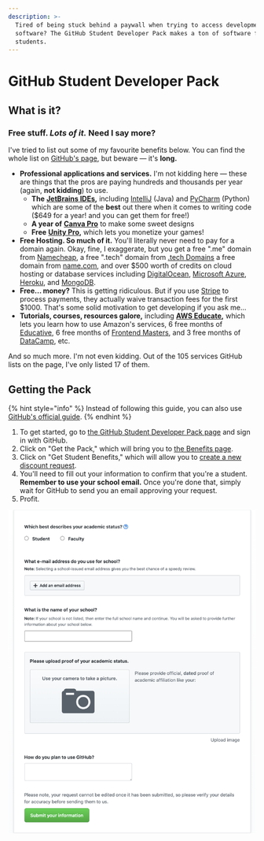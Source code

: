 ```yaml
---
description: >-
  Tired of being stuck behind a paywall when trying to access development
  software? The GitHub Student Developer Pack makes a ton of software free for
  students.
---
```


# GitHub Student Developer Pack

## What is it?

### Free stuff. _**Lots of it.**_ Need I say more?

I've tried to list out some of my favourite benefits below. You can find the whole list on [GitHub's page](https://education.github.com/pack/offers#aws-educate), but beware — it's **long.**

* **Professional applications and services.** I'm not kidding here — these are things that the pros are paying hundreds and thousands per year \(again, **not kidding**\) to use.
  * **The** [**JetBrains IDEs**](https://www.jetbrains.com/products.html#type=ide)**,** including [IntelliJ](https://www.jetbrains.com/idea/) \(Java\) and [PyCharm](https://www.jetbrains.com/pycharm/) \(Python\) which are some of the **best** out there when it comes to writing code \($649 for a year! and you can get them for free!\)
  * **A year of** [**Canva Pro**](https://www.canva.com/) to make some sweet designs
  * **Free** [**Unity Pro**](https://store.unity.com/products/unity-pro)**,** which lets you monetize your games!
* **Free Hosting. So much of it.** You'll literally never need to pay for a domain again. Okay, fine, I exaggerate, but you get a free ".me" domain from [Namecheap](https://nc.me/), a free ".tech" domain from [.tech Domains](https://get.tech/github-student-developer-pack) a free domain from [name.com](https://www.name.com/partner/github-students), and over $500 worth of credits on cloud hosting or database services including [DigitalOcean](https://www.digitalocean.com/), [Microsoft Azure](https://azure.microsoft.com/en-ca/free/students/), [Heroku](https://www.heroku.com/github-students), and [MongoDB](https://www.mongodb.com/students/).
* **Free... money?** This is getting ridiculous. But if you use [Stripe](https://stripe.com/en-ca) to process payments, they actually waive transaction fees for the first $1000. That's some solid motivation to get developing if you ask me...
* **Tutorials, courses, resources galore,** including [**AWS Educate**](https://aws.amazon.com/en/education/awseducate/)**,** which lets you learn how to use Amazon's services, 6 free months of [Educative](https://www.educative.io/), 6 free months of [Frontend Masters](https://frontendmasters.com/welcome/github-student-developers/), and 3 free months of [DataCamp](https://www.datacamp.com/github-students/), etc.

And so much more. I'm not even kidding. Out of the 105 services GitHub lists on the page, I've only listed 17 of them.

## Getting the Pack

{% hint style="info" %}
Instead of following this guide, you can also use [GitHub's official guide](https://docs.github.com/en/github/teaching-and-learning-with-github-education/applying-for-a-student-developer-pack).
{% endhint %}

1. To get started, go to [the GitHub Student Developer Pack page](https://education.github.com/pack) and sign in with GitHub.
2. Click on "Get the Pack," which will bring you to [the Benefits page](https://education.github.com/benefits).
3. Click on "Get Student Benefits," which will allow you to [create a new discount request](https://education.github.com/discount_requests/new).
4. You'll need to fill out your information to confirm that you're a student. **Remember to use your school email.** Once you're done that, simply wait for GitHub to send you an email approving your request.
5. Profit.

![Confirm you&apos;re a student to unlock a boatload of benefits.](../.gitbook/assets/education.github.com_discount_requests_new-2-.png)

